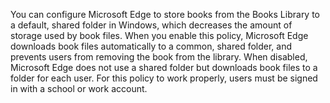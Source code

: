 You can configure Microsoft Edge to store books from the Books Library to a default, shared folder in Windows, which decreases the amount of storage used by book files. When you enable this policy, Microsoft Edge downloads book files automatically to a common, shared folder, and prevents users from removing the book from the library. When disabled, Microsoft Edge does not use a shared folder but downloads book files to a folder for each user. For this policy to work properly, users must be signed in with a school or work account.  